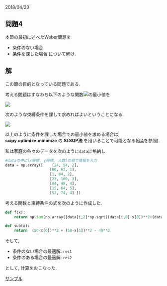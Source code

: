 2018/04/23
## 問題4
本節の最初に述べたWeber問題を
* 条件のない場合
* 条件を課した場合
について解け.

## 解
この節の目的となっている問題である.

考える問題はすなわち以下のような関数<img src="https://latex.codecogs.com/gif.latex?f"/>の最小値を

<img src="https://latex.codecogs.com/gif.latex?f(x,y)=\sum_{i=1}^{7}w_i\sqrt{(x_i-x)^2&plus;(y_i-y)^2}"/>

次のような束縛条件を課して求めればよいということになる.

<img src="https://latex.codecogs.com/gif.latex?(50-x)^2&plus;(50-y)^2\ge40^2"/>

以上のように条件を課した場合での最小値を求める場合は, **scipy.optimize.minimize** の **SLSQP法** を用いることで可能となる([6.4](./../sample_code/6/6_4.py)を参照).

私は家庭の各々のデータを次のように```data```に格納し
```python
#dataの中に[x座標, y座標, 人数]の順で情報を入力
data = np.array([    [24, 54, 2],
                    [60, 63, 1],
                    [1, 84, 2],
                    [23, 100, 3],
                    [84, 48, 4],
                    [15, 64, 5],
                    [52, 74, 4] ])
```

考える関数と束縛条件の式を次のように作成した.

```python
def f(x):
    return np.sum(np.array([data[i,2]*np.sqrt((data[i,0]-x[0])**2+(data[i,1]-x[1])**2) for i in range(len(data))]))
```

```python
def sub(x):
    return  (50-x[0])**2 + (50-x[1])**2 - 40**2
```

そして,
* 条件のない場合の最適解: ```res1```
* 条件のある場合の最適解: ```res2```

として, 計算をおこなった.

[サンプル](code_example/problem_4.py)
